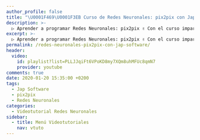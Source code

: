 ```yaml
---
author_profile: false
title: "\U0001F469‍\U0001F3EB Curso de Redes Neuronales: pix2pix con Jap Software"
description: >-
  ▷ Aprender a programar Redes Neuronales: pix2pix ✌️ Con el curso impartido por Jap Software
excerpt: >-
  ▷ Aprender a programar Redes Neuronales: pix2pix ✌️ Con el curso impartido por Jap Software
permalink: /redes-neuronales-pix2pix-con-jap-software/
header:
  video:
    id: playlist?list=PLLJJqiFt6VPoKD8my7XQm8uhMFUc8qmN7
    provider: youtube
comments: true
date: 2020-01-20 15:35:00 +0200
tags:
  - Jap Software
  - pix2pix
  - Redes Neuronales
categories:
  - Videotutorial Redes Neuronales
sidebar:
  - title: Menú Videotutoriales
    nav: vtuto
---
```

